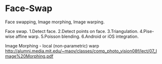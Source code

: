 # Face-Swap
Face swapping, Image morphing, Image warping.

Face swap.
1.Detect face.
2.Detect points on face.
3.Triangulation.
4.Pise-wise affine warp.
5.Poisson blending.
6.Android or iOS integration.

Image Morphing - local (non-parametric) warp
http://alumni.media.mit.edu/~maov/classes/comp_photo_vision08f/lect/07_Image%20Morphing.pdf
